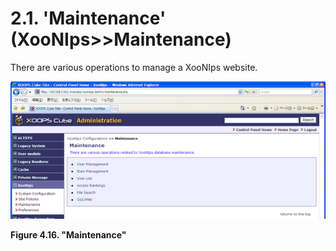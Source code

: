 # 2.1. 'Maintenance' \(XooNIps&gt;&gt;Maintenance\)

There are various operations to manage a XooNIps website.

![&quot;Maintenance&quot;](../../../.gitbook/assets/xoonips-mente1.png)

**Figure 4.16. "Maintenance"**

